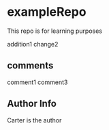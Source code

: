 # exampleRepo
This repo is for learning purposes

addition1
change2

## comments
comment1
comment3

## Author Info
Carter is the author
